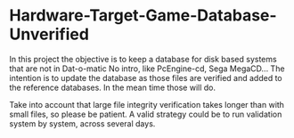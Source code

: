 # Hardware-Target-Game-Database-Unverified

In this project the objective is to keep a database for disk based systems that are not in Dat-o-matic No intro, like PcEngine-cd, Sega MegaCD...
The intention is to update the database as those files are verified and added to the reference databases. In the mean time those will do.

Take into account that large file integrity verification takes longer than with small files, so please be patient. A valid strategy could be to run validation system by system, across several days.
